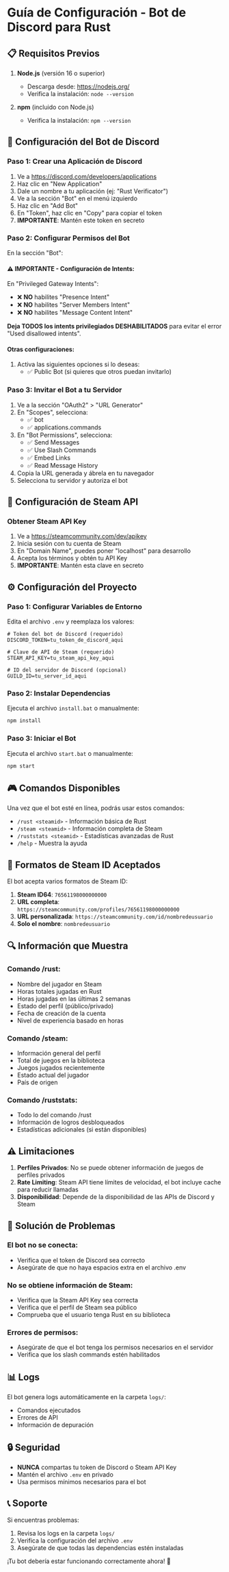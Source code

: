 # Guía de Configuración - Bot de Discord para Rust

## 📋 Requisitos Previos

1. **Node.js** (versión 16 o superior)
   - Descarga desde: https://nodejs.org/
   - Verifica la instalación: `node --version`

2. **npm** (incluido con Node.js)
   - Verifica la instalación: `npm --version`

## 🔧 Configuración del Bot de Discord

### Paso 1: Crear una Aplicación de Discord

1. Ve a https://discord.com/developers/applications
2. Haz clic en "New Application"
3. Dale un nombre a tu aplicación (ej: "Rust Verificator")
4. Ve a la sección "Bot" en el menú izquierdo
5. Haz clic en "Add Bot"
6. En "Token", haz clic en "Copy" para copiar el token
7. **IMPORTANTE**: Mantén este token en secreto

### Paso 2: Configurar Permisos del Bot

En la sección "Bot":

#### ⚠️ IMPORTANTE - Configuración de Intents:
En "Privileged Gateway Intents":
- ❌ **NO** habilites "Presence Intent"
- ❌ **NO** habilites "Server Members Intent"
- ❌ **NO** habilites "Message Content Intent"

**Deja TODOS los intents privilegiados DESHABILITADOS** para evitar el error "Used disallowed intents".

#### Otras configuraciones:
1. Activa las siguientes opciones si lo deseas:
   - ✅ Public Bot (si quieres que otros puedan invitarlo)

### Paso 3: Invitar el Bot a tu Servidor

1. Ve a la sección "OAuth2" > "URL Generator"
2. En "Scopes", selecciona:
   - ✅ bot
   - ✅ applications.commands
3. En "Bot Permissions", selecciona:
   - ✅ Send Messages
   - ✅ Use Slash Commands
   - ✅ Embed Links
   - ✅ Read Message History
4. Copia la URL generada y ábrela en tu navegador
5. Selecciona tu servidor y autoriza el bot

## 🔑 Configuración de Steam API

### Obtener Steam API Key

1. Ve a https://steamcommunity.com/dev/apikey
2. Inicia sesión con tu cuenta de Steam
3. En "Domain Name", puedes poner "localhost" para desarrollo
4. Acepta los términos y obtén tu API Key
5. **IMPORTANTE**: Mantén esta clave en secreto

## ⚙️ Configuración del Proyecto

### Paso 1: Configurar Variables de Entorno

Edita el archivo `.env` y reemplaza los valores:

```env
# Token del bot de Discord (requerido)
DISCORD_TOKEN=tu_token_de_discord_aqui

# Clave de API de Steam (requerido)
STEAM_API_KEY=tu_steam_api_key_aqui

# ID del servidor de Discord (opcional)
GUILD_ID=tu_server_id_aqui
```

### Paso 2: Instalar Dependencias

Ejecuta el archivo `install.bat` o manualmente:

```bash
npm install
```

### Paso 3: Iniciar el Bot

Ejecuta el archivo `start.bat` o manualmente:

```bash
npm start
```

## 🎮 Comandos Disponibles

Una vez que el bot esté en línea, podrás usar estos comandos:

- `/rust <steamid>` - Información básica de Rust
- `/steam <steamid>` - Información completa de Steam  
- `/ruststats <steamid>` - Estadísticas avanzadas de Rust
- `/help` - Muestra la ayuda

## 📝 Formatos de Steam ID Aceptados

El bot acepta varios formatos de Steam ID:

1. **Steam ID64**: `76561198000000000`
2. **URL completa**: `https://steamcommunity.com/profiles/76561198000000000`
3. **URL personalizada**: `https://steamcommunity.com/id/nombredeusuario`
4. **Solo el nombre**: `nombredeusuario`

## 🔍 Información que Muestra

### Comando /rust:
- Nombre del jugador en Steam
- Horas totales jugadas en Rust
- Horas jugadas en las últimas 2 semanas
- Estado del perfil (público/privado)
- Fecha de creación de la cuenta
- Nivel de experiencia basado en horas

### Comando /steam:
- Información general del perfil
- Total de juegos en la biblioteca
- Juegos jugados recientemente
- Estado actual del jugador
- País de origen

### Comando /ruststats:
- Todo lo del comando /rust
- Información de logros desbloqueados
- Estadísticas adicionales (si están disponibles)

## ⚠️ Limitaciones

1. **Perfiles Privados**: No se puede obtener información de juegos de perfiles privados
2. **Rate Limiting**: Steam API tiene límites de velocidad, el bot incluye cache para reducir llamadas
3. **Disponibilidad**: Depende de la disponibilidad de las APIs de Discord y Steam

## 🐛 Solución de Problemas

### El bot no se conecta:
- Verifica que el token de Discord sea correcto
- Asegúrate de que no haya espacios extra en el archivo .env

### No se obtiene información de Steam:
- Verifica que la Steam API Key sea correcta
- Verifica que el perfil de Steam sea público
- Comprueba que el usuario tenga Rust en su biblioteca

### Errores de permisos:
- Asegúrate de que el bot tenga los permisos necesarios en el servidor
- Verifica que los slash commands estén habilitados

## 📊 Logs

El bot genera logs automáticamente en la carpeta `logs/`:
- Comandos ejecutados
- Errores de API
- Información de depuración

## 🔒 Seguridad

- **NUNCA** compartas tu token de Discord o Steam API Key
- Mantén el archivo `.env` en privado
- Usa permisos mínimos necesarios para el bot

## 📞 Soporte

Si encuentras problemas:
1. Revisa los logs en la carpeta `logs/`
2. Verifica la configuración del archivo `.env`
3. Asegúrate de que todas las dependencias estén instaladas

¡Tu bot debería estar funcionando correctamente ahora! 🎉

